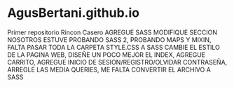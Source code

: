 # AgusBertani.github.io
Primer repositorio Rincon Casero
AGREGUE SASS
MODIFIQUE SECCION NOSOTROS
ESTUVE PROBANDO SASS 2, PROBANDO MAPS Y MIXIN, FALTA PASAR TODA LA CARPETA STYLE.CSS A SASS
CAMBIE EL ESTILO DE LA PAGINA WEB, DISEÑE UN POCO MEJOR EL INDEX, AGREGUE CARRITO, AGREGUE INICIO DE SESION/REGISTRO/OLVIDAR CONTRASEÑA, ARREGLE LAS MEDIA QUERIES, ME FALTA CONVERTIR EL ARCHIVO A SASS
